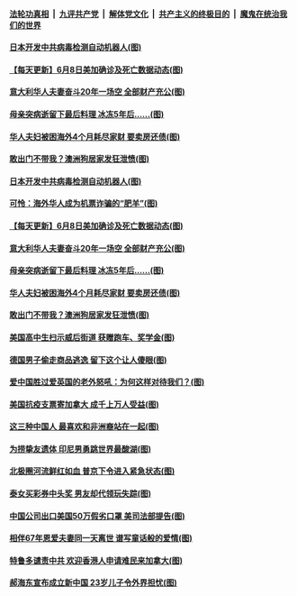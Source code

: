 ####  [法轮功真相](../../../../basic/blob/master/README.md?t=06091131) &nbsp;|&nbsp; [九评共产党](../../../../9ping.md/blob/master/README.md?t=06091131) &nbsp;|&nbsp; [解体党文化](../../../../jtdwh.md/blob/master/README.md?t=06091131)  &nbsp;|&nbsp; [共产主义的终极目的](../../../../gczydzjmd.md/blob/master/README.md?t=06091131) &nbsp;|&nbsp; [魔鬼在统治我们的世界](../../../../mgztzwmdsj.md/blob/master/README.md?t=06091131) 

#### [日本开发中共病毒检测自动机器人(图)](../pages/p3/935917.md?t=06091131) 

#### [【每天更新】6月8日美加确诊及死亡数据动态(图)](../pages/p3/935173.md?t=06091131) 

#### [意大利华人夫妻奋斗20年一场空 全部财产充公(图)](../pages/p3/935899.md?t=06091131) 

#### [母亲突病逝留下最后料理 冰冻5年后……(图)](../pages/p3/935896.md?t=06091131) 

#### [华人夫妇被困海外4个月耗尽家财 要卖房还债(图)](../pages/p3/935883.md?t=06091131) 

#### [敢出门不带我？澳洲狗居家发狂泄愤(图)](../pages/p3/935834.md?t=06091131) 

#### [日本开发中共病毒检测自动机器人(图)](../pages/p3/935917.md?t=06091131) 

#### [可怜：海外华人成为机票诈骗的“肥羊”(图)](../pages/p3/935902.md?t=06091131) 

#### [【每天更新】6月8日美加确诊及死亡数据动态(图)](../pages/p3/935173.md?t=06091131) 

#### [意大利华人夫妻奋斗20年一场空 全部财产充公(图)](../pages/p3/935899.md?t=06091131) 

#### [母亲突病逝留下最后料理 冰冻5年后……(图)](../pages/p3/935896.md?t=06091131) 

#### [华人夫妇被困海外4个月耗尽家财 要卖房还债(图)](../pages/p3/935883.md?t=06091131) 

#### [敢出门不带我？澳洲狗居家发狂泄愤(图)](../pages/p3/935834.md?t=06091131) 

#### [美国高中生扫示威后街道 获赠跑车、奖学金(图)](../pages/p3/935823.md?t=06091131) 

#### [德国男子偷走商品逃逸 留下这个让人傻眼(图)](../pages/p3/935822.md?t=06091131) 

#### [爱中国胜过爱英国的老外怒吼：为何这样对待我们？(图)](../pages/p3/935812.md?t=06091131) 

#### [美国抗疫支票寄加拿大 成千上万人受益(图)](../pages/p3/935811.md?t=06091131) 

#### [这三种中国人 最喜欢和非洲裔站在一起(图)](../pages/p3/935749.md?t=06091131) 

#### [为捞挚友遗体 印尼男勇跳世界最酸湖(图)](../pages/p3/935742.md?t=06091131) 

#### [北极圈河流鲜红如血 普京下令进入紧急状态(图)](../pages/p3/935741.md?t=06091131) 

#### [泰女买彩券中头奖 男友却代领玩失踪(图)](../pages/p3/935744.md?t=06091131) 

#### [中国公司出口美国50万假劣口罩 美司法部提告(图)](../pages/p3/935743.md?t=06091131) 


#### [相伴67年恩爱夫妻同一天离世 谱写童话般的爱情(图)](../pages/p3/935638.md?t=06091131) 

#### [特鲁多谴责中共 欢迎香港人申请难民来加拿大(图)](../pages/p3/935646.md?t=06091131) 

#### [郝海东宣布成立新中国 23岁儿子令外界担忧(图)](../pages/p3/935644.md?t=06091131) 

